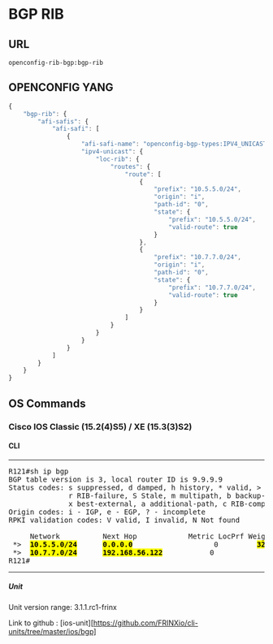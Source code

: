# BGP RIB

## URL

```
openconfig-rib-bgp:bgp-rib
```

## OPENCONFIG YANG

```javascript
{
    "bgp-rib": {
        "afi-safis": {
            "afi-safi": [
                {
                    "afi-safi-name": "openconfig-bgp-types:IPV4_UNICAST",
                    "ipv4-unicast": {
                        "loc-rib": {
                            "routes": {
                                "route": [
                                    {
                                        "prefix": "10.5.5.0/24",
                                        "origin": "i",
                                        "path-id": "0",
                                        "state": {
                                            "prefix": "10.5.5.0/24",
                                            "valid-route": true
                                        }
                                    },
                                    {
                                        "prefix": "10.7.7.0/24",
                                        "origin": "i",
                                        "path-id": "0",
                                        "state": {
                                            "prefix": "10.7.7.0/24",
                                            "valid-route": true
                                        }
                                    }
                                ]
                            }
                        }
                    }
                }
            ]
        }
    }
}
```


## OS Commands

### Cisco IOS Classic (15.2(4)S5) / XE (15.3(3)S2)

#### CLI

---
<pre>
R121#sh ip bgp
BGP table version is 3, local router ID is 9.9.9.9
Status codes: s suppressed, d damped, h history, * valid, > best, i - internal,
              r RIB-failure, S Stale, m multipath, b backup-path, f RT-Filter,
              x best-external, a additional-path, c RIB-compressed,
Origin codes: i - IGP, e - EGP, ? - incomplete
RPKI validation codes: V valid, I invalid, N Not found

     Network          Next Hop            Metric LocPrf Weight Path
 *>  <b><mark>10.5.5.0/24</b></mark>      <b><mark>0.0.0.0</b></mark>                   0         <b><mark>32768</b></mark>  <b><mark>i</b></mark>
 *>  <b><mark>10.7.7.0/24</b></mark>      <b><mark>192.168.56.122</b></mark>           0             <b><mark>0</b></mark>  <b><mark>65777 i</b></mark>
R121#
</pre>
---

##### Unit

Unit version range: 3.1.1.rc1-frinx

Link to github : [ios-unit][https://github.com/FRINXio/cli-units/tree/master/ios/bgp]
